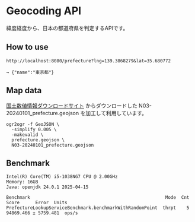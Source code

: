 # Geocoding API
緯度経度から、日本の都道府県を判定するAPIです。

## How to use

```
http://localhost:8080/prefecture?lng=139.3868279&lat=35.680772

→ {"name":"東京都"}  
```

## Map data

[国土数値情報ダウンロードサイト](https://nlftp.mlit.go.jp/cgi-bin/isj/dls/_choose_method.cgi)
からダウンロードした N03-20240101_prefecture.geojson を加工して利用しています。

```shell
ogr2ogr -f GeoJSON \
  -simplify 0.005 \
  -makevalid \
  prefecture.geojson \
  N03-20240101_prefecture.geojson
```

## Benchmark

```
Intel(R) Core(TM) i5-1038NG7 CPU @ 2.00GHz
Memory: 16GB
Java: openjdk 24.0.1 2025-04-15

Benchmark                                                   Mode  Cnt      Score      Error  Units
PrefectureLookupServiceBenchmark.benchmarkWithRandomPoint  thrpt    5  94869.466 ± 5759.481  ops/s
```